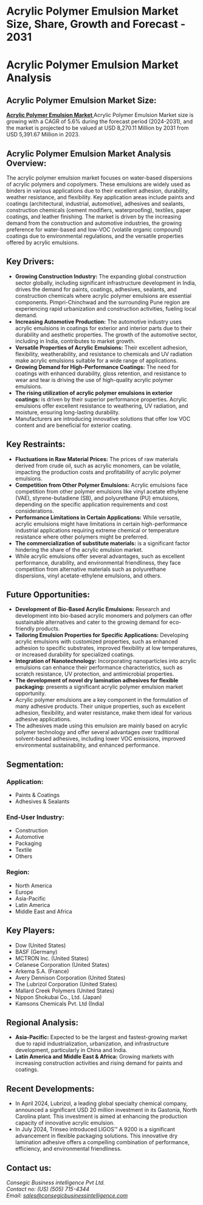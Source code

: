 # Acrylic Polymer Emulsion Market Size, Share, Growth and Forecast - 2031

<h1> Acrylic Polymer Emulsion Market Analysis
</h1>

<section class="mb-8">
<h2 class="text-2xl sm:text-3xl font-bold text-gray-800 mb-4">Acrylic Polymer Emulsion Market Size:</h2>
<p class="text-gray-700 leading-relaxed mb-4">
<a href="https://www.consegicbusinessintelligence.com/acrylic-polymer-emulsion-market"><b> Acrylic Polymer Emulsion Market </b></a>Acrylic Polymer Emulsion Market size is growing with a CAGR of 5.6% during the forecast
period (2024-2031), and the market is projected to be valued at USD 8,270.11
Million by 2031 from USD 5,391.67 Million in 2023.
</p>
</section>

<section class="mb-8">
<h2 class="text-2xl sm:text-3xl font-bold text-gray-800 mb-4">Acrylic Polymer Emulsion Market Analysis Overview:</h2>
<p class="text-gray-700 leading-relaxed mb-4">
The acrylic polymer emulsion market focuses on water-based dispersions of acrylic polymers and copolymers.
These emulsions are widely used as binders in various applications due to their
excellent adhesion, durability, weather resistance, and flexibility. Key
application areas include paints and coatings (architectural, industrial,
automotive), adhesives and sealants, construction chemicals (cement modifiers,
waterproofing), textiles, paper coatings, and leather finishing. The market is
driven by the increasing demand from the construction and automotive
industries, the growing preference for water-based and low-VOC (volatile
organic compound) coatings due to environmental regulations, and the versatile
properties offered by acrylic emulsions.
</p>
</section>

<section class="mb-8">
<h2 class="text-2xl sm:text-3xl font-bold text-gray-800 mb-4">Key Drivers:</h2>
<ul class="list-disc text-gray-700 leading-relaxed space-y-2">
<li>
<strong>Growing Construction Industry:</strong> The expanding global
construction sector globally, including significant infrastructure development
in India, drives the demand for paints, coatings, adhesives, sealants, and
construction chemicals where acrylic polymer emulsions are essential components.
Pimpri-Chinchwad and the surrounding Pune region are experiencing rapid
urbanization and construction activities, fueling local demand.
</li>
<li>
<strong>Increasing Automotive Production:</strong> The automotive
industry uses acrylic emulsions in coatings for exterior and interior parts due
to their durability and aesthetic properties. The growth of the automotive
sector, including in India, contributes to market growth.
</li>
<li>
<strong>Versatile Properties of Acrylic Emulsions:</strong> Their
excellent adhesion, flexibility, weatherability, and resistance to chemicals
and UV radiation make acrylic emulsions suitable for a wide range of
applications.
</li>
<li>
<strong>Growing Demand for High-Performance Coatings:</strong>
The need for coatings with enhanced durability, gloss retention, and resistance
to wear and tear is driving the use of high-quality acrylic polymer emulsions.
</li>
<li>
<strong>The rising utilization of acrylic polymer
emulsions in exterior coatings:</strong> is driven by their superior performance
properties. Acrylic emulsions offer excellent resistance to weathering, UV radiation, and moisture, ensuring
long-lasting durability.
</li>
<li>
Manufacturers are introducing innovative
solutions that offer low VOC content and are beneficial for exterior coating.
</li>
</ul>
</section>

<section class="mb-8">
<h2 class="text-2xl sm:text-3xl font-bold text-gray-800 mb-4">Key Restraints:</h2>
<ul class="list-disc text-gray-700 leading-relaxed space-y-2">
<li>
<strong>Fluctuations in Raw Material Prices:</strong> The prices
of raw materials derived from crude oil, such as acrylic monomers, can be
volatile, impacting the production costs and profitability of acrylic polymer
emulsions.
</li>
<li>
<strong>Competition from Other Polymer Emulsions:</strong> Acrylic
emulsions face competition from other polymer emulsions like vinyl acetate
ethylene (VAE), styrene-butadiene (SB), and polyurethane (PU) emulsions,
depending on the specific application requirements and cost considerations.
</li>
<li>
<strong>Performance Limitations in Certain Applications:</strong>
While versatile, acrylic emulsions might have limitations in certain
high-performance industrial applications requiring extreme chemical or
temperature resistance where other polymers might be preferred.
</li>
<li>
<strong>The commercialization of substitute materials:</strong> is
a significant factor hindering the share of the acrylic emulsion market.
</li>
<li>
While acrylic emulsions offer several
advantages, such as excellent performance, durability, and environmental
friendliness, they face competition from alternative materials such as
polyurethane dispersions, vinyl acetate-ethylene emulsions, and others.
</li>
</ul>
</section>

<section class="mb-8">
<h2 class="text-2xl sm:text-3xl font-bold text-gray-800 mb-4">Future Opportunities:</h2>
<ul class="list-disc text-gray-700 leading-relaxed space-y-2">
<li>
<strong>Development of Bio-Based Acrylic Emulsions:</strong>
Research and development into bio-based acrylic monomers and polymers can offer
sustainable alternatives and cater to the growing demand for eco-friendly
products.
</li>
<li>
<strong>Tailoring Emulsion Properties for Specific
Applications:</strong> Developing acrylic emulsions with customized properties, such as
enhanced adhesion to specific substrates, improved flexibility at low
temperatures, or increased durability for specialized coatings.
</li>
<li>
<strong>Integration of Nanotechnology:</strong> Incorporating
nanoparticles into acrylic emulsions can enhance their performance
characteristics, such as scratch resistance, UV protection, and antimicrobial
properties.
</li>
<li>
<strong>The development of novel dry lamination
adhesives for flexible packaging:</strong> presents a significant acrylic polymer
emulsion market opportunity.
</li>
<li>
Acrylic polymer emulsions
are a key component in the formulation of many adhesive products. Their unique
properties, such as excellent adhesion, flexibility, and water resistance, make
them ideal for various adhesive applications.
</li>
<li>
The adhesives made using this emulsion are mainly
based on acrylic polymer technology and offer several advantages over
traditional solvent-based adhesives, including lower VOC emissions, improved
environmental sustainability, and enhanced performance.
</li>
</ul>
</section>

<section class="mb-8">
<h2 class="text-2xl sm:text-3xl font-bold text-gray-800 mb-4">Segmentation:</h2>
<div class="mb-4">
<h3 class="text-xl sm:text-2xl font-bold text-gray-800 mb-2">Application:</h3>
<ul class="list-disc text-gray-700 leading-relaxed space-y-1">
<li>Paints & Coatings</li>
<li>Adhesives & Sealants</li>
</ul>
</div>
<div class="mb-4">
<h3 class="text-xl sm:text-2xl font-bold text-gray-800 mb-2">End-User Industry:</h3>
<ul class="list-disc text-gray-700 leading-relaxed space-y-1">
<li>Construction</li>
<li>Automotive</li>
<li>Packaging</li>
<li>Textile</li>
<li>Others</li>
</ul>
</div>
<div class="mb-4">
<h3 class="text-xl sm:text-2xl font-bold text-gray-800 mb-2">Region:</h3>
<ul class="list-disc text-gray-700 leading-relaxed space-y-1">
<li>North America</li>
<li>Europe</li>
<li>Asia-Pacific</li>
<li>Latin America</li>
<li>Middle East and Africa</li>
</ul>
</div>
</section>

<section class="mb-8">
<h2 class="text-2xl sm:text-3xl font-bold text-gray-800 mb-4">Key Players:</h2>
<ul class="list-disc text-gray-700 leading-relaxed space-y-2">
<li>Dow (United States)</li>
<li>BASF (Germany)</li>
<li>MCTRON Inc. (United States)</li>
<li>Celanese Corporation (United States)</li>
<li>Arkema S.A. (France)</li>
<li>Avery Dennison Corporation (United States)</li>
<li>The Lubrizol Corporation (United States)</li>
<li>Mallard Creek Polymers (United States)</li>
<li>Nippon Shokubai Co., Ltd. (Japan)</li>
<li>Kamsons Chemicals Pvt. Ltd (India)</li>
</ul>
</section>

<section class="mb-8">
<h2 class="text-2xl sm:text-3xl font-bold text-gray-800 mb-4">Regional Analysis:</h2>
<ul class="list-disc text-gray-700 leading-relaxed space-y-2">
<li>
<strong>Asia-Pacific:</strong> Expected to be the
largest and fastest-growing market due to rapid industrialization,
urbanization, and infrastructure development, particularly in China and India.
</li>
<li>
<strong>Latin America and Middle
East & Africa:</strong> Growing markets with increasing construction activities and
rising demand for paints and coatings.
</li>
</ul>
</section>

<section class="mb-8">
<h2 class="text-2xl sm:text-3xl font-bold text-gray-800 mb-4">Recent Developments:</h2>
<ul class="list-disc text-gray-700 leading-relaxed space-y-2">
<li>
In April 2024, Lubrizol, a
leading global specialty chemical company, announced a significant USD 20
million investment in its Gastonia, North Carolina plant. This investment is
aimed at enhancing the production capacity of innovative acrylic emulsion.
</li>
<li>
In July 2024, Trinseo introduced
LIGOS™ A 9200 is a significant advancement in flexible packaging solutions. This
innovative dry lamination adhesive offers a compelling combination of
performance, efficiency, and environmental friendliness.
</li>
</ul>
</section>

<section class="mb-8">
<h2 class="text-2xl sm:text-3xl font-bold text-gray-800 mb-4">Contact us:</h2>
<address class="text-gray-700 leading-relaxed not-italic">
Consegic Business intelligence Pvt Ltd.<br>
Contact no: (US) (505) 715-4344<br>
Email: <a href="mailto:sales@consegicbusinessintelligence.com" class="text-blue-600 hover:underline">sales@consegicbusinessintelligence.com</a>
</address>
</section>
</div>
</body>
</html>

